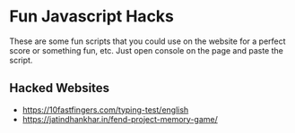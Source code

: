 # Fun Javascript Hacks

These are some fun scripts that you could use on the website for a perfect score or something fun, etc.
Just open console on the page and paste the script.

## Hacked Websites
* https://10fastfingers.com/typing-test/english
* https://jatindhankhar.in/fend-project-memory-game/
